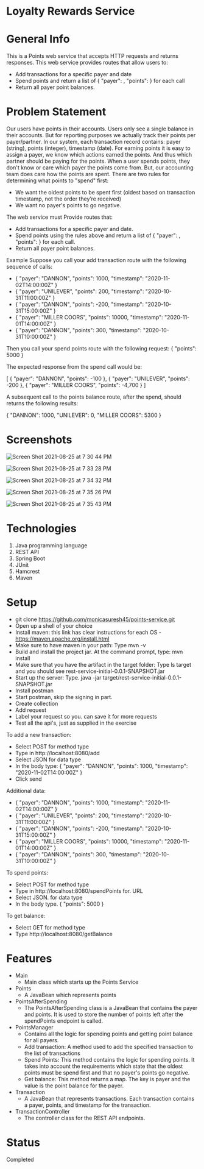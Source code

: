 # Loyalty Rewards Service

# General Info 
This is a Points web service that accepts HTTP requests and returns responses. This web service provides routes that allow users to: 
* Add transactions for a specific payer and date
* Spend points and return a list of { "payer": <string>, "points": <integer> } for each call
* Return all payer point balances.
  
# Problem Statement
  Our users have points in their accounts. Users only see a single balance in their accounts. But for reporting purposes we actually track their
points per payer/partner. In our system, each transaction record contains: payer (string), points (integer), timestamp (date).
For earning points it is easy to assign a payer, we know which actions earned the points. And thus which partner should be paying for the points.
When a user spends points, they don't know or care which payer the points come from. But, our accounting team does care how the points are
spent. There are two rules for determining what points to "spend" first:
  
* We want the oldest points to be spent first (oldest based on transaction timestamp, not the order they’re received)
* We want no payer's points to go negative.
  
The web service must
Provide routes that:
* Add transactions for a specific payer and date.
* Spend points using the rules above and return a list of { "payer": <string>, "points": <integer> } for each call.
* Return all payer point balances.
  
Example
Suppose you call your add transaction route with the following sequence of calls:
* { "payer": "DANNON", "points": 1000, "timestamp": "2020-11-02T14:00:00Z" }
* { "payer": "UNILEVER", "points": 200, "timestamp": "2020-10-31T11:00:00Z" }
* { "payer": "DANNON", "points": -200, "timestamp": "2020-10-31T15:00:00Z" }
* { "payer": "MILLER COORS", "points": 10000, "timestamp": "2020-11-01T14:00:00Z" }
* { "payer": "DANNON", "points": 300, "timestamp": "2020-10-31T10:00:00Z" }
  
Then you call your spend points route with the following request:
{ "points": 5000 }
  
The expected response from the spend call would be:
  
[
{ "payer": "DANNON", "points": -100 },
{ "payer": "UNILEVER", "points": -200 },
{ "payer": "MILLER COORS", "points": -4,700 }
]
  
A subsequent call to the points balance route, after the spend, should returns the following results:
  
{
"DANNON": 1000,
"UNILEVER": 0,
"MILLER COORS": 5300
}
  
# Screenshots 

  ![Screen Shot 2021-08-25 at 7 30 44 PM](https://user-images.githubusercontent.com/78180667/130877541-bfcc6173-3c06-4f73-8623-5485f29b3f68.png)
  
  ![Screen Shot 2021-08-25 at 7 33 28 PM](https://user-images.githubusercontent.com/78180667/130877860-108cb983-14e7-42d3-a32e-e58c89bfe51e.png)

  ![Screen Shot 2021-08-25 at 7 34 32 PM](https://user-images.githubusercontent.com/78180667/130877866-e742742e-53f8-4903-82b3-9720303cf03f.png)

  ![Screen Shot 2021-08-25 at 7 35 26 PM](https://user-images.githubusercontent.com/78180667/130877877-9ca9bf26-b967-40bd-84e0-ac2a2d121c25.png)

  ![Screen Shot 2021-08-25 at 7 35 43 PM](https://user-images.githubusercontent.com/78180667/130877880-5f44ba2f-8067-4d92-89e7-a53843df0c0f.png)

# Technologies
  1) Java programming language
  2) REST API
  3) Spring Boot
  4) JUnit
  5) Hamcrest
  6) Maven

# Setup
* git clone https://github.com/monicasuresh45/points-service.git
* Open up a shell of your choice
* Install maven: this link has clear instructions for each OS - https://maven.apache.org/install.html
* Make sure to have maven in your path: Type mvn -v
* Build and install the project jar. At the command prompt, type: mvn install
* Make sure that you have the artifact in the target folder: Type ls target and you should see rest-service-initial-0.0.1-SNAPSHOT.jar
* Start up the server:  Type. java  -jar target/rest-service-initial-0.0.1-SNAPSHOT.jar
* Install postman
* Start postman, skip the signing in part.
* Create collection
* Add request
* Label your request so you. can save it for more requests
* Test all the api's, just as supplied in the exercise
  
To add a new transaction:
 * Select POST for method type
 * Type in http://localhost:8080/add
 * Select JSON for data type
 * In the body type: { "payer": "DANNON", "points": 1000, "timestamp": "2020-11-02T14:00:00Z" }
 * Click send

Additional data:
* { "payer": "DANNON", "points": 1000, "timestamp": "2020-11-02T14:00:00Z" }
* { "payer": "UNILEVER", "points": 200, "timestamp": "2020-10-31T11:00:00Z" }
* { "payer": "DANNON", "points": -200, "timestamp": "2020-10-31T15:00:00Z" }
* { "payer": "MILLER COORS", "points": 10000, "timestamp": "2020-11-01T14:00:00Z" }
* { "payer": "DANNON", "points": 300, "timestamp": "2020-10-31T10:00:00Z" }

To spend points:
* Select POST for method type
* Type in http://localhost:8080/spendPoints for. URL
* Select JSON. for data type
* In the body type. { "points": 5000 }
  
To get balance:
* Select GET for method type
* Type http://localhost:8080/getBalance

# Features
* Main
  * Main class which starts up the Points Service
* Points
  * A JavaBean which represents points
* PointsAfterSpending
  * The PointsAfterSpending class is a JavaBean that contains the payer and points. It is used to store the number of points left after the spendPoints endpoint is called.
* PointsManager
  * Contains all the logic for spending points and getting point balance for all payers.
  * Add transaction: A method used to add the specified transaction to the list of transactions
  * Spend Points: This method contains the logic for spending points. It takes into account the requirements which state that the oldest points must be spend first and that no payer's points go negative.
  * Get balance: This method returns a map. The key is payer and the value is the point balance for the payer.
* Transaction
  * A JavaBean that represents transactions. Each transaction contains a payer, points, and timestamp for the transaction.
* TransactionController
  * The controller class for the REST API endpoints. 

# Status
Completed


